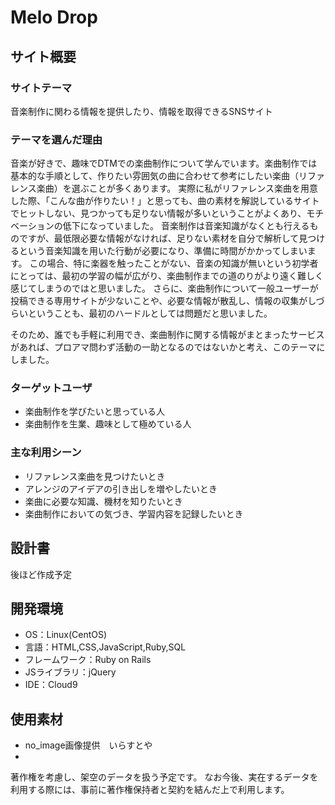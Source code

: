 # Melo Drop
## サイト概要
### サイトテーマ
音楽制作に関わる情報を提供したり、情報を取得できるSNSサイト

### テーマを選んだ理由
音楽が好きで、趣味でDTMでの楽曲制作について学んでいます。楽曲制作では基本的な手順として、作りたい雰囲気の曲に合わせて参考にしたい楽曲（リファレンス楽曲）を選ぶことが多くあります。
実際に私がリファレンス楽曲を用意した際、「こんな曲が作りたい！」と思っても、曲の素材を解説しているサイトでヒットしない、見つかっても足りない情報が多いということがよくあり、モチベーションの低下になっていました。
音楽制作は音楽知識がなくとも行えるものですが、最低限必要な情報がなければ、足りない素材を自分で解析して見つけるという音楽知識を用いた行動が必要になり、準備に時間がかかってしまいます。
この場合、特に楽器を触ったことがない、音楽の知識が無いという初学者にとっては、最初の学習の幅が広がり、楽曲制作までの道のりがより遠く難しく感じてしまうのではと思いました。
さらに、楽曲制作について一般ユーザーが投稿できる専用サイトが少ないことや、必要な情報が散乱し、情報の収集がしづらいということも、最初のハードルとしては問題だと思いました。

そのため、誰でも手軽に利用でき、楽曲制作に関する情報がまとまったサービスがあれば、プロアマ問わず活動の一助となるのではないかと考え、このテーマにしました。
​
### ターゲットユーザ
- 楽曲制作を学びたいと思っている人
- 楽曲制作を生業、趣味として極めている人
​
### 主な利用シーン
- リファレンス楽曲を見つけたいとき
- アレンジのアイデアの引き出しを増やしたいとき
- 楽曲に必要な知識、機材を知りたいとき
- 楽曲制作においての気づき、学習内容を記録したいとき
​
## 設計書
後ほど作成予定
​
## 開発環境
- OS：Linux(CentOS)
- 言語：HTML,CSS,JavaScript,Ruby,SQL
- フレームワーク：Ruby on Rails
- JSライブラリ：jQuery
- IDE：Cloud9
​
## 使用素材
- no_image画像提供　いらすとや
- 

著作権を考慮し、架空のデータを扱う予定です。
なお今後、実在するデータを利用する際には、事前に著作権保持者と契約を結んだ上で利用します。
